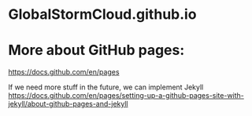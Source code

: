 # GlobalStormCloud.github.io

# More about GitHub pages:
https://docs.github.com/en/pages

If we need more stuff in the future, we can implement Jekyll
https://docs.github.com/en/pages/setting-up-a-github-pages-site-with-jekyll/about-github-pages-and-jekyll
